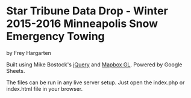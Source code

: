 Star Tribune Data Drop - Winter 2015-2016 Minneapolis Snow Emergency Towing
================

by Frey Hargarten

Built using Mike Bostock's [jQuery](https://github.com/jquery/jquery) and [Mapbox GL](https://www.mapbox.com/mapbox-gl-js/). Powered by Google Sheets.

The files can be run in any live server setup. Just open the index.php or index.html file in your browser.